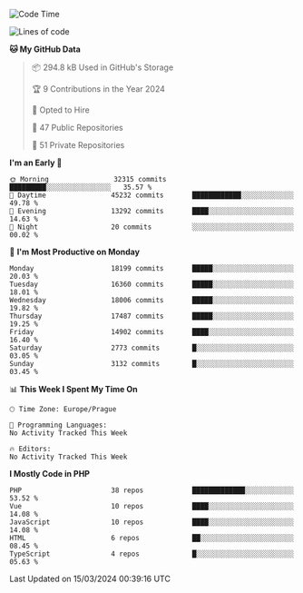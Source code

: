 <!--START_SECTION:waka-->
![Code Time](http://img.shields.io/badge/Code%20Time-1%2C583%20hrs%2058%20mins-blue)

![Lines of code](https://img.shields.io/badge/From%20Hello%20World%20I%27ve%20Written-28.4%20million%20lines%20of%20code-blue)

**🐱 My GitHub Data** 

> 📦 294.8 kB Used in GitHub's Storage 
 > 
> 🏆 9 Contributions in the Year 2024
 > 
> 💼 Opted to Hire
 > 
> 📜 47 Public Repositories 
 > 
> 🔑 51 Private Repositories 
 > 
**I'm an Early 🐤** 

```text
🌞 Morning                32315 commits       █████████░░░░░░░░░░░░░░░░   35.57 % 
🌆 Daytime                45232 commits       ████████████░░░░░░░░░░░░░   49.78 % 
🌃 Evening                13292 commits       ████░░░░░░░░░░░░░░░░░░░░░   14.63 % 
🌙 Night                  20 commits          ░░░░░░░░░░░░░░░░░░░░░░░░░   00.02 % 
```
📅 **I'm Most Productive on Monday** 

```text
Monday                   18199 commits       █████░░░░░░░░░░░░░░░░░░░░   20.03 % 
Tuesday                  16360 commits       █████░░░░░░░░░░░░░░░░░░░░   18.01 % 
Wednesday                18006 commits       █████░░░░░░░░░░░░░░░░░░░░   19.82 % 
Thursday                 17487 commits       █████░░░░░░░░░░░░░░░░░░░░   19.25 % 
Friday                   14902 commits       ████░░░░░░░░░░░░░░░░░░░░░   16.40 % 
Saturday                 2773 commits        █░░░░░░░░░░░░░░░░░░░░░░░░   03.05 % 
Sunday                   3132 commits        █░░░░░░░░░░░░░░░░░░░░░░░░   03.45 % 
```


📊 **This Week I Spent My Time On** 

```text
🕑︎ Time Zone: Europe/Prague

💬 Programming Languages: 
No Activity Tracked This Week

🔥 Editors: 
No Activity Tracked This Week
```

**I Mostly Code in PHP** 

```text
PHP                      38 repos            █████████████░░░░░░░░░░░░   53.52 % 
Vue                      10 repos            ████░░░░░░░░░░░░░░░░░░░░░   14.08 % 
JavaScript               10 repos            ████░░░░░░░░░░░░░░░░░░░░░   14.08 % 
HTML                     6 repos             ██░░░░░░░░░░░░░░░░░░░░░░░   08.45 % 
TypeScript               4 repos             █░░░░░░░░░░░░░░░░░░░░░░░░   05.63 % 
```




 Last Updated on 15/03/2024 00:39:16 UTC
<!--END_SECTION:waka-->
<!--
**AlexKratky/AlexKratky** is a ✨ _special_ ✨ repository because its `README.md` (this file) appears on your GitHub profile.

Here are some ideas to get you started:

- 🔭 I’m currently working on ...
- 🌱 I’m currently learning ...
- 👯 I’m looking to collaborate on ...
- 🤔 I’m looking for help with ...
- 💬 Ask me about ...
- 📫 How to reach me: ...
- 😄 Pronouns: ...
- ⚡ Fun fact: ...
-->
